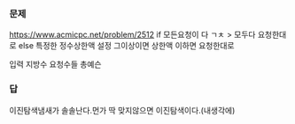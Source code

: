 ### 문제
https://www.acmicpc.net/problem/2512
if 모든요청이 다 ㄱㅊ > 모두다 요청한대로
else 특정한 정수상한액 설정 그이상이면 상한액 이하면 요청한대로

입력
지방수
요청수들
총예슨

### 답
이진탐색냄새가 솔솔난다.먼가 딱 맞지않으면 이진탐색이다.(내생각에)